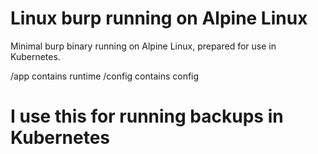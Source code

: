 # Linux burp running on Alpine Linux

Minimal burp binary running on Alpine Linux, prepared for use in Kubernetes.

/app contains runtime
/config contains config

# I use this for running backups in Kubernetes

